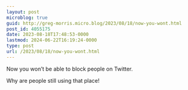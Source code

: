 ```yaml
---
layout: post
microblog: true
guid: http://greg-morris.micro.blog/2023/08/18/now-you-wont.html
post_id: 4055175
date: 2023-08-18T17:48:53-0000
lastmod: 2024-06-22T16:19:24-0000
type: post
url: /2023/08/18/now-you-wont.html
---
```

Now you won’t be able to block people on Twitter. 

Why are people still using that place! 
